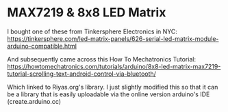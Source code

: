 MAX7219 & 8x8 LED Matrix 
=========================

I bought one of these from Tinkersphere Electronics in NYC:
https://tinkersphere.com/led-matrix-panels/626-serial-led-matrix-module-arduino-compatible.html

And subsequently came across this How To Mechatronics Tutorial:
https://howtomechatronics.com/tutorials/arduino/8x8-led-matrix-max7219-tutorial-scrolling-text-android-control-via-bluetooth/

Which linked to Riyas.org's library. I just slightly modified this so that it can be a library that is easily uploadable via the online version arduino's IDE (create.arduino.cc)
